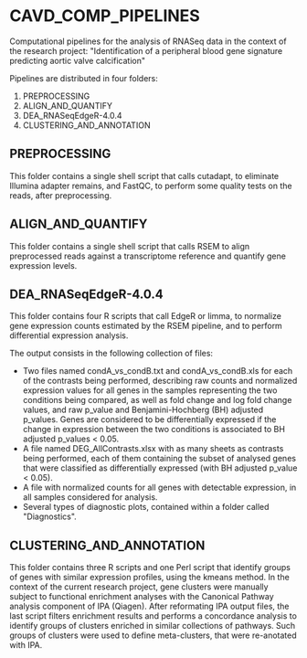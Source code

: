 # CAVD_COMP_PIPELINES
Computational pipelines for the analysis of RNASeq data in the context of the research project: "Identification of a peripheral blood gene signature
predicting aortic valve calcification"

Pipelines are distributed in four folders:
1. PREPROCESSING
2. ALIGN_AND_QUANTIFY
3. DEA_RNASeqEdgeR-4.0.4
4. CLUSTERING_AND_ANNOTATION

## PREPROCESSING
This folder contains a single shell script that calls cutadapt, to eliminate Illumina adapter remains, and FastQC,
to perform some quality tests on the reads, after preprocessing.

## ALIGN_AND_QUANTIFY
This folder contains a single shell script that calls RSEM to align preprocessed reads against a transcriptome reference and quantify gene expression levels.

## DEA_RNASeqEdgeR-4.0.4
This folder contains four R scripts that call EdgeR or limma, to normalize gene expression counts estimated by the RSEM pipeline,
and to perform differential expression analysis.

The output consists in the following collection of files:
* Two files named condA_vs_condB.txt and condA_vs_condB.xls for each of the contrasts being performed, describing raw counts and normalized expression values for all genes
in the samples representing the two conditions being compared, as well as fold change and log fold change values, and raw p_value and Benjamini-Hochberg (BH) adjusted p_values.
Genes are considered to be differentially expressed if the change in expression between the two conditions is associated to BH adjusted p_values < 0.05.
* A file named DEG_AllContrasts.xlsx with as many sheets as contrasts being performed, each of them containing the subset of analysed genes that were classified as
differentially expressed (with BH adjusted p_value < 0.05).
* A file with normalized counts for all genes with detectable expression, in all samples considered for analysis.
* Several types of diagnostic plots, contained within a folder called "Diagnostics".

## CLUSTERING_AND_ANNOTATION
This folder contains three R scripts and one Perl script that identify groups of genes with similar expression profiles, using the kmeans method.
In the context of the current research project, gene clusters were manually subject to functional enrichment analyses with the Canonical Pathway
analysis component of IPA (Qiagen).
After reformating IPA output files, the last script filters enrichment results and performs a concordance analysis to identify groups of clusters
enriched in similar collections of pathways.
Such groups of clusters were used to define meta-clusters, that were re-anotated with IPA.

